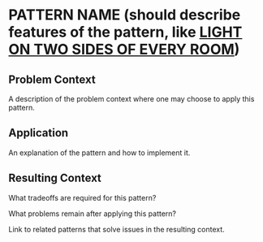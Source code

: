 # PATTERN NAME (should describe features of the pattern, like [LIGHT ON TWO SIDES OF EVERY ROOM](http://www.patternlanguage.com/apl/aplsample/apl159/apl159.htm))

## Problem Context
A description of the problem context where one may choose to apply this pattern.

## Application
An explanation of the pattern and how to implement it.

## Resulting Context
What tradeoffs are required for this pattern? 

What problems remain after applying this pattern? 

Link to related patterns that solve issues in the resulting context.
